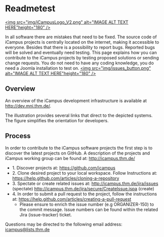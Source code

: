 # Readmetest

<a href="http://icampus.thm.de"><img src="img/iCampusLogo_V2.png" 
alt="IMAGE ALT TEXT HERE"height="180" /></a>

In all software there are mistakes that need to be fixed. The source
code of iCampus projects is centrally located on the internet, making it
accessible to everyone. Besides that there is a possibility to report
bugs. Reported bugs will be solved and eventually need testing. This
page explains how you can contribute to the iCampus projects by testing
proposed solutions or sending change requests. You do not need to have
any coding knowledge, you do need a Joomla installation to test on.
<a href="http://icampus.thm.de"><img src="img/issues_button.png" 
alt="IMAGE ALT TEXT HERE"height="180" /></a>

Overview
--------

An overview of the iCampus development infrastructure is available at
<http://dev.mni.thm.de/>.

The illustration provides several links that direct to the depicted
systems. The figure simplifies the orientation for developers.


Process
-------

In order to contribute to the iCampus software projects the first step
is to discover the latest projects on GitHub. A description of the
projects and iCampus working group can be found at:
<http://icampus.thm.de/>

-   1\. Discover projects at: <https://github.com/icampus>
-   2\. Clone desired project to your local workspace. Follow Instructions
    at: <https://help.github.com/articles/cloning-a-repository>
-   3\. Spectate or create related issues at:
    <http://icampus.thm.de/jira/issues> (spectate)
    <http://icampus.thm.de/jira/secure/CreateIssue.jspa> (create)
-   4\. In order to submit a pull request to the project, follow the
    instructions at:
    <https://help.github.com/articles/creating-a-pull-request>
    -   Please ensure to enrich the issue number (e.g ORGANIZER-150) to
        the commit message. Issue numbers can be found within the
        related Jira (issue-tracker) ticket.

Questions may be directed to the following email address:
icampus@lists.thm.de
